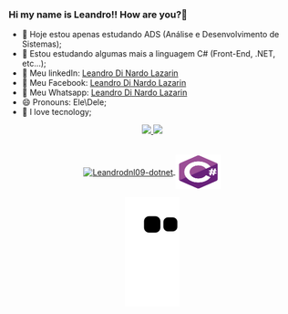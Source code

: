 ### Hi my name is Leandro!! How are you?👋

- 🔭 Hoje estou apenas estudando ADS (Análise e Desenvolvimento de Sistemas);
- 🌱 Estou estudando algumas mais a linguagem C# (Front-End, .NET, etc...);
- 🔗 Meu linkedIn: [Leandro Di Nardo Lazarin](https://www.linkedin.com/in/leandro-di-nardo-lazarin-694a59236/)
- 🔗 Meu Facebook: [Leandro Di Nardo Lazarin](https://www.facebook.com/leandro.dinardolazarin/)
- 🔗 Meu Whatsapp: [Leandro Di Nardo Lazarin](https://api.whatsapp.com/send/?phone=5543999529636&text&app_absent=0)
- 😄 Pronouns: Ele\Dele;
- 💓 I love tecnology;


<div align="center">
  <a href="https://github.com/Leandrodnl09">
  <img height="150em" src="https://github-readme-stats.vercel.app/api?username=Leandrodnl09&show_icons=true&theme=dracula&include_all_commits=true&count_public=true"/>
  <img height="150em" src="https://github-readme-stats.vercel.app/api/top-langs/?username=Leandrodnl09&layout=compact&langs_count=7&theme=dracula"/>
</div>
  </br>
 <div align="center">
<div style="display: inline_block"><br>
  <img align="center" alt="Leandrodnl09-dotnet" height="60" width="80" src="https://cdn.jsdelivr.net/gh/devicons/devicon/icons/dotnetcore/dotnetcore-original.svg" />
  <img align="center" alt="Leandrodnl09-csharp" height="60" width="80" src="https://raw.githubusercontent.com/devicons/devicon/master/icons/csharp/csharp-original.svg">
 

  </div>

  ![snake gif](https://github.com/Leandrodnl09/Leandrodnl09/blob/output/github-contribution-grid-snake.svg)
  
